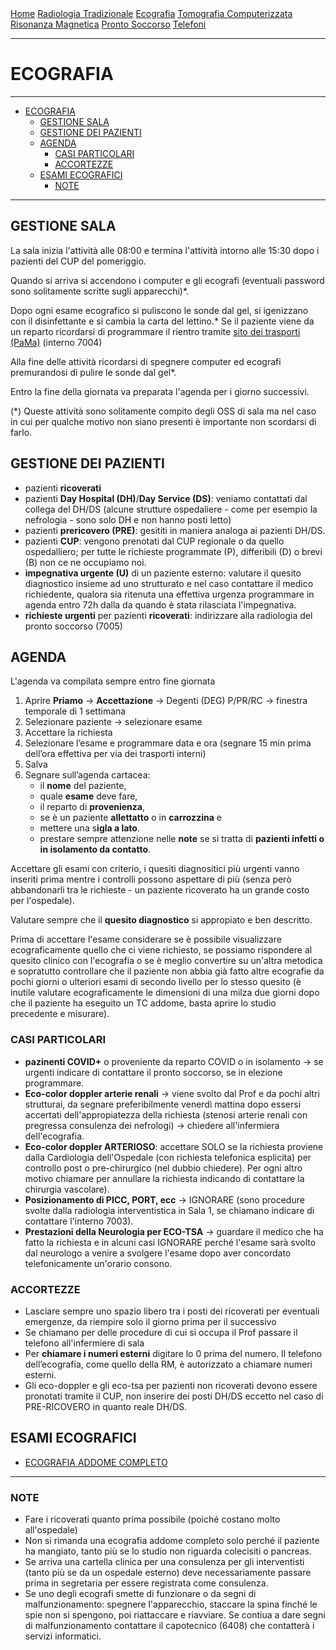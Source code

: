 <div class="topnav">
  <a href="index.html">Home</a>
  <a href="radiologia_tradizionale.html">Radiologia Tradizionale</a>
  <a href="ecografia.html">Ecografia</a>
  <a href="tomografia_computerizzata.html">Tomografia Computerizzata</a>
  <a href="risonanza_magnetica.html">Risonanza Magnetica</a>
  <a href="pronto_soccorso.html">Pronto Soccorso</a>
  <a href="contatti.html">Telefoni</a>
</div>

---

# ECOGRAFIA

---
- [ECOGRAFIA](#ecografia)
  - [GESTIONE SALA](#gestione-sala)
  - [GESTIONE DEI PAZIENTI](#gestione-dei-pazienti)
  - [AGENDA](#agenda)
    - [CASI PARTICOLARI](#casi-particolari)
    - [ACCORTEZZE](#accortezze)
  - [ESAMI ECOGRAFICI](#esami-ecografici)
    - [NOTE](#note)

---

## GESTIONE SALA

La sala inizia l'attività alle 08:00 e termina l'attività intorno alle 15:30 dopo i pazienti del CUP del pomeriggio.

Quando si arriva si accendono i computer e gli ecografi (eventuali password sono solitamente scritte sugli apparecchi)*.

Dopo ogni esame ecografico si puliscono le sonde dal gel, si igenizzano con il disinfettante e si cambia la carta del lettino.*
Se il paziente viene da un reparto ricordarsi di programmare il rientro tramite [sito dei trasporti (PaMa)](https://trasportipama.dussmann.it/sanluigi) (interno 7004)

Alla fine delle attività ricordarsi di spegnere computer ed ecografi premurandosi di pulire le sonde dal gel*.

Entro la fine della giornata va preparata l'agenda per i giorno successivi.

(*) Queste attività sono solitamente compito degli OSS di sala ma nel caso in cui per qualche motivo non siano presenti è importante non scordarsi di farlo.

## GESTIONE DEI PAZIENTI
- pazienti **ricoverati**
- pazienti **Day Hospital (DH)**/**Day Service (DS)**: veniamo contattati dal collega del DH/DS (alcune strutture ospedaliere - come per esempio la nefrologia - sono solo DH e non hanno posti letto)
- pazienti **prericovero (PRE)**: gesititi in maniera analoga ai pazienti DH/DS.
- pazienti **CUP**: vengono prenotati dal CUP regionale o da quello ospedalliero; per tutte le richieste programmate (P), differibili (D) o brevi (B) non ce ne occupiamo noi.
- **impegnativa urgente (U)** di un paziente esterno: valutare il quesito diagnostico insieme ad uno strutturato e nel caso contattare il medico richiedente, qualora sia ritenuta una effettiva urgenza programmare in agenda entro 72h dalla da quando è stata rilasciata l'impegnativa.
- **richieste urgenti** per pazienti **ricoverati**: indirizzare alla radiologia del pronto soccorso (7005)



## AGENDA
L'agenda va compilata sempre entro fine giornata
1. Aprire **Priamo** &rarr; **Accettazione** &rarr; Degenti (DEG) P/PR/RC &rarr; finestra temporale di 1 settimana
2. Selezionare paziente → selezionare esame
3. Accettare la richiesta
4. Selezionare l’esame e programmare data e ora (segnare 15 min prima dell’ora effettiva per via dei trasporti interni)
5. Salva
6. Segnare sull’agenda cartacea:
   - il **nome** del paziente, 
   - quale **esame** deve fare, 
   - il reparto di **provenienza**, 
   - se è un paziente **allettatto** o in **carrozzina** e 
   - mettere una s**igla a lato**.
   - prestare sempre attenzione nelle **note** se si tratta di **pazienti infetti o in isolamento da contatto**.

Accettare gli esami con criterio, i quesiti diagnositici più urgenti vanno inseriti prima mentre i controlli possono aspettare di più (senza però abbandonarli tra le richieste - un paziente ricoverato ha un grande costo per l'ospedale).

Valutare sempre che il **quesito diagnostico** si appropiato e ben descritto.

Prima di accettare l'esame considerare se è possibile visualizzare ecograficamente quello che ci viene richiesto, se possiamo rispondere al quesito clinico con l'ecografia o se è meglio convertire su un'altra metodica e sopratutto controllare che il paziente non abbia già fatto altre ecografie da pochi giorni o ulteriori esami di secondo livello per lo stesso quesito (è inutile valutare ecograficamente le dimensioni di una milza due giorni dopo che il paziente ha eseguito un TC addome, basta aprire lo studio precedente e misurare).

### CASI PARTICOLARI
- **pazinenti COVID+** o proveniente da reparto COVID o in isolamento → se urgenti indicare di contattare il pronto soccorso, se in elezione programmare.
- **Eco-color doppler arterie renali** → viene svolto dal Prof e da pochi altri strutturai, da segnare preferibilmente venerdì mattina dopo essersi accertati dell'appropiatezza della richiesta (stenosi arterie renali con pregressa consulenza dei nefrologi) → chiedere all'infermiera dell'ecografia.
- **Eco-color doppler ARTERIOSO**: accettare SOLO se la richiesta proviene dalla Cardiologia dell'Ospedale (con richiesta telefonica esplicita) per controllo post o pre-chirurgico (nel dubbio chiedere). Per ogni altro motivo chiamare per annullare la richiesta indicando di contattare la chirurgia vascolare).
- **Posizionamento di PICC, PORT, ecc** → IGNORARE (sono procedure svolte dalla radiologia interventistica in Sala 1, se chiamano indicare di contattare l'interno 7003).
- **Prestazioni della Neurologia per ECO-TSA** → guardare il medico che ha fatto la richiesta e in alcuni casi IGNORARE perché l'esame sarà svolto dal neurologo a venire a svolgere l'esame dopo aver concordato telefonicamente un'orario consono. 

### ACCORTEZZE
- Lasciare sempre uno spazio libero tra i posti dei ricoverati per eventuali emergenze, da riempire solo il giorno prima per il successivo
- Se chiamano per delle procedure di cui si occupa il Prof passare il telefono all'infermiere di sala
- Per **chiamare i numeri esterni** digitare lo 0 prima del numero. Il telefono dell’ecografia, come quello della RM, è autorizzato a chiamare numeri esterni.
- Gli eco-doppler e gli eco-tsa per pazienti non ricoverati devono essere pronotati tramite il CUP, non inserire dei posti DH/DS eccetto nel caso di PRE-RICOVERO in quanto reale DH/DS. 

## ESAMI ECOGRAFICI
- [ECOGRAFIA ADDOME COMPLETO](exam%20flowchart/ECO/eco_addome.md)


---


### NOTE

- Fare i ricoverati quanto prima possibile (poiché costano molto all'ospedale)
- Non si rimanda una ecografia addome completo solo perché il paziente ha mangiato, tanto più se lo studio non riguarda colecisiti o pancreas.
- Se arriva una cartella clinica per una consulenza per gli interventisti (tanto più se da un ospedale esterno) deve necessariamente passare prima in segretaria per essere registrata come consulenza.
- Se uno degli ecografi smette di funzionare o da segni di malfunzionamento: spegnere l'apparecchio, staccare la spina finché le spie non si spengono, poi riattaccare e riavviare. Se contiua a dare segni di malfunzionamento contattare il capotecnico (6408) che contatterà i servizi informatici.